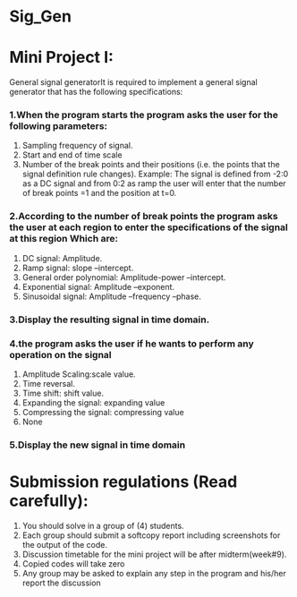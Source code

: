 # Sig_Gen


# Mini Project I:
General signal generatorIt is required  to implement  a general  signal  generator  that has  the following  specifications:
### 1.When the program starts the program asks the user for the following parameters: 
1. Sampling frequency of signal. 
2. Start and end of time scale 
3. Number of the break points and their positions (i.e. the points that the signal definition rule changes). Example: The signal is defined from -2:0 as a DC signal and from 0:2 as ramp the user will  enter that the number of break points =1 and the position at t=0. 
### 2.According to the number of break points the program asks the user at each region to enter the specifications of the signal at this region Which are: 
1. DC signal: Amplitude. 
2. Ramp signal: slope –intercept. 
3. General order polynomial: Amplitude-power –intercept.
4. Exponential signal: Amplitude –exponent. 
5. Sinusoidal signal: Amplitude –frequency –phase. 
### 3.Display the resulting signal in time domain.
### 4.the program asks the user if he wants to perform any operation on the signal
1. Amplitude Scaling:scale value. 
2. Time  reversal. 
3. Time  shift: shift value. 
4. Expanding the signal: expanding value
5. Compressing the signal: compressing value
6. None
### 5.Display the new signal in time domain

# Submission regulations (Read carefully):
1. You should solve in a group of (4) students. 
2. Each group should submit a softcopy report including screenshots for the output of the code. 
3. Discussion timetable  for the mini project will  be after midterm(week#9). 
4. Copied codes will  take zero 
5. Any group may be asked to explain any step in the program and his/her report the discussion
